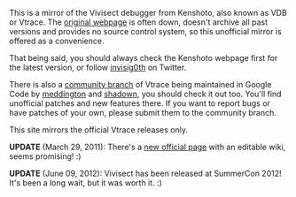 This is a mirror of the Vivisect debugger from Kenshoto, also known as VDB or Vtrace. The [original webpage](https://www.kenshoto.com/vtrace/) is often down, doesn't archive all past versions and provides no source control system, so this unofficial mirror is offered as a convenience.

That being said, you should always check the Kenshoto webpage first for the latest version, or follow [invisig0th](https://twitter.com/#!/invisig0th) on Twitter.

There is also a [community branch](https://code.google.com/p/vdebug/) of Vtrace being maintained in Google Code by [meddington](https://code.google.com/p/vdebug/people/detail?u=meddington) and [shadown](https://code.google.com/p/vdebug/people/detail?u=shadown), you should check it out too. You'll find unofficial patches and new features there. If you want to report bugs or have patches of your own, please submit them to the community branch.

This site mirrors the official Vtrace releases only.

**UPDATE** (March 29, 2011): There's a [new official page](http://visi.kenshoto.com/wiki/index.php/Main_Page) with an editable wiki, seems promising! :)

**UPDATE** (June 09, 2012): Vivisect has been released at SummerCon 2012! It's been a long wait, but it was worth it. :)